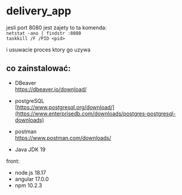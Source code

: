 # delivery_app
 jesli port 8080 jest zajety to ta komenda: <br>
 ```netstat -ano | findstr :8080``` <br>
 ```taskkill /F /PID <pid>``` <br>

 i usuwacie proces ktory go uzywa <br>

## co zainstalować: 
- DBeaver <br>
https://dbeaver.io/download/

- postgreSQL <br>
[https://www.postgresql.org/download/](https://www.enterprisedb.com/downloads/postgres-postgresql-downloads)

- postman <br>
https://www.postman.com/downloads/

- Java JDK 19


front:
- node.js 18.17
- angular 17.0.0
- npm 10.2.3
